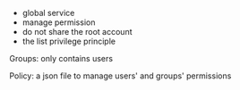 - global service
- manage permission
- do not share the root account
- the list privilege principle

Groups:
	only contains users

Policy:
	a json file to manage users' and groups' permissions